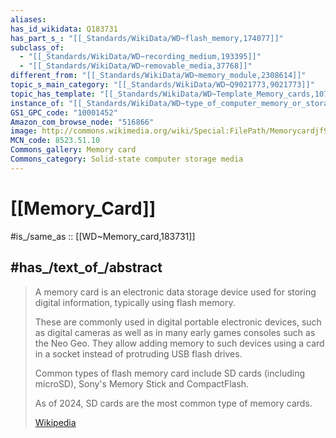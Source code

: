 ```yaml
---
aliases:
has_id_wikidata: Q183731
has_part_s_: "[[_Standards/WikiData/WD~flash_memory,174077]]"
subclass_of:
  - "[[_Standards/WikiData/WD~recording_medium,193395]]"
  - "[[_Standards/WikiData/WD~removable_media,37768]]"
different_from: "[[_Standards/WikiData/WD~memory_module,2308614]]"
topic_s_main_category: "[[_Standards/WikiData/WD~Q9021773,9021773]]"
topic_has_template: "[[_Standards/WikiData/WD~Template_Memory_cards,10703875]]"
instance_of: "[[_Standards/WikiData/WD~type_of_computer_memory_or_storage,125005976]]"
GS1_GPC_code: "10001452"
Amazon_com_browse_node: "516866"
image: http://commons.wikimedia.org/wiki/Special:FilePath/Memorycardjf9956%2007.JPG
MCN_code: 8523.51.10
Commons_gallery: Memory card
Commons_category: Solid-state computer storage media
---
```


# [[Memory_Card]] 

#is_/same_as :: [[WD~Memory_card,183731]] 

## #has_/text_of_/abstract 

> A memory card is an electronic data storage device used for storing digital information, 
> typically using flash memory. 
> 
> These are commonly used in digital portable electronic devices, 
> such as digital cameras as well as in many early games consoles such as the Neo Geo. 
> They allow adding memory to such devices using a card in a socket 
> instead of protruding USB flash drives.
>
> Common types of flash memory card include SD cards (including microSD), 
> Sony's Memory Stick and CompactFlash. 
> 
> As of 2024, SD cards are the most common type of memory cards.
>
> [Wikipedia](https://en.wikipedia.org/wiki/Memory%20card) 

